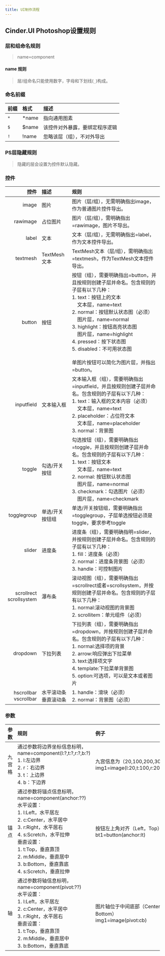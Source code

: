 ```yaml
---
title: UI制作流程
---
```


## Cinder.UI Photoshop设置规则

### 层和组命名规则

> name=component

#### name 规则

> 层/组命名只能使用数字，字母和下划线(`_`)构成。

### 命名前缀

|前缀|格式|描述|
|:--|:--|:--|
|`*`|*name|指向通用图素|
|`$`|$name|该控件对外暴露，要绑定程序逻辑|
|`!`|!name|忽略该层（组），不对外导出|

### PS层隐藏规则

> 隐藏的层会设置为控件默认隐藏。

### 控件

|控件|描述|规则
|--:|:--|:--|
|image|图片|图片（层/组），无需明确指出image，作为普通图片控件导出。|
|rawimage|占位图片|图片（层/组），需明确指出=rawimage，图片不导出。|
|label|文本|文本（层/组），无需明确指出=label，作为文本控件导出。|
|textmesh|TextMesh文本|TextMesh文本（层/组），需明确指出=textmesh，作为TextMesh文本控件导出。|
|button|按钮|按钮（组），需要明确指出=button，并且按规则创建子层并命名。包含规则的子层有以下几种：<br>1. text：按钮上的文本<br>&nbsp;&nbsp;&nbsp;&nbsp;文本层，name=text<br>2. normal：按钮默认状态图（必须）<br>&nbsp;&nbsp;&nbsp;&nbsp;图片层，name=normal<br>3. highlight：按钮高亮状态图<br>&nbsp;&nbsp;&nbsp;&nbsp;图片层，name=highlight<br>4. pressed：按下状态图<br>5. disabled：不可用状态图<br><br>单图片按钮可以简化为图片层，并指出=button。|
|inputfield|文本输入框|文本输入框（组），需要明确指出=inputfield，并且按规则创建子层并命名。包含规则的子层有以下几种：<br>1. text：输入框的文本内容（必须）<br>&nbsp;&nbsp;&nbsp;&nbsp;文本层，name=text<br>2. placeholder：占位符文本<br>&nbsp;&nbsp;&nbsp;&nbsp;文本层，name=placeholder<br>3. normal：背景图|
|toggle|勾选/开关按钮|勾选按钮（组），需要明确指出=toggle，并且按规则创建子层并命名。包含规则的子层有以下几种：<br>1. text：按钮文本<br>&nbsp;&nbsp;&nbsp;&nbsp;文本层，name=text<br>2. normal: 按钮默认状态图<br>&nbsp;&nbsp;&nbsp;&nbsp;图片层，name=normal<br>3. checkmark：勾选图片（必须）<br>&nbsp;&nbsp;&nbsp;&nbsp;图片层，name=checkmark|
|togglegroup|单选/开关按钮组|单选/开关按钮组，需要明确指出=togglegroup，子层单选按钮必须是toggle，要求参考toggle|
|slider|进度条|进度条（组），需要明确指明=slider，并按规则创建子层并命名。包含规则的子层有以下几种：<br>1. fill：进度条（必须）<br>2. normal：进度条背景图（必须）<br>3. handle：可控制图片|
|scrollrect<br>scrollsystem|瀑布条|滚动视图（组），需要明确指出=scrollrect或者=scrollsystem，并按规则创建子层并命名。包含规则的子层有以下几种：<br>1. normal:滚动视图的背景图<br>2. scrollitem：单元组件（必须）|
|dropdown|下拉列表|下拉列表（组），需要明确指出=dropdown，并按规则创建子层并命名。包含规则的子层有以下几种：<br>1. normal:选择项的背景<br>2. arrow:响应弹出下拉菜单<br>3. text:选择项文字<br>4. template:下拉菜单背景图<br>5. option:可选项，可以是文本或者图片|
|hscrollbar<br>vscrollbar|水平滚动条<br>垂直滚动条|1. handle：滑块（必须）<br>2. normal：背景图（必须）|

### 参数

|参数|规则|例子|
|:--|:--|:--|
|九宫格|通过参数将边界坐标信息标明，name=component(l:?,t:?,r:?,b:?)<br>1. l:左边界<br>2. r：右边界<br>3. t：上边界<br>4. b：下边界|九宫信息为（20,100,200,300)<br>img1=image(l:20,t:100,r:200,b:300)|
|锚点|通过参数将锚点信息标明，name=component(anchor:??)<br>水平设置：<br>1. l:Left，水平居左<br>2. c:Center，水平居中<br>3. r:Right，水平居右<br>4. s:Scretch，水平拉伸<br>垂直设置：<br>1. t:Top，垂直靠顶<br>2. m:Middle，垂直居中<br>3. b:Bottom，垂直靠底<br>4. s:Scretch，垂直拉伸|按钮左上角对齐（Left，Top）<br>  bt1=button(anchor:lt)|
|轴|通过参数将轴信息标明，name=component(pivot:??)<br>水平设置：<br>1. l:Left，水平居左<br>2. c:Center，水平居中<br>3. r:Right，水平居右<br>垂直设置：<br>1. t:Top，垂直靠顶<br>2. m:Middle，垂直居中<br>3. b:Bottom，垂直靠底|图片轴位于中间底部（Center，Bottom）<br>img1=image(pivot:cb)|
